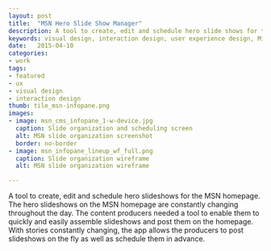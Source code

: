 ```yaml
---
layout: post
title:  "MSN Hero Slide Show Manager"
description: A tool to create, edit and schedule hero slide shows for the MSN homepage.
keywords: visual design, interaction design, user experience design, Microsoft, MSN
date:   2015-04-10
categories: 
- work
tags:
- featured
- ux
- visual design
- interaction design
thumb: tile_msn-infopane.png
images: 
- image: msn_cms_infopane_1-w-device.jpg
  caption: Slide organization and scheduling screen
  alt: MSN slide organization screenshot
  border: no-border
- image: msn_infopane_lineup_wf_full.png
  caption: Slide organization wireframe
  alt: MSN slide organization wireframe

---
```

A tool to create, edit and schedule hero slideshows for the MSN homepage. The hero slideshows on the MSN homepage are constantly changing throughout the day. The content producers needed a tool to enable them to quickly and easily assemble slideshows and post them on the homepage. With stories constantly changing, the app allows the producers to post slideshows on the fly as well as schedule them in advance.